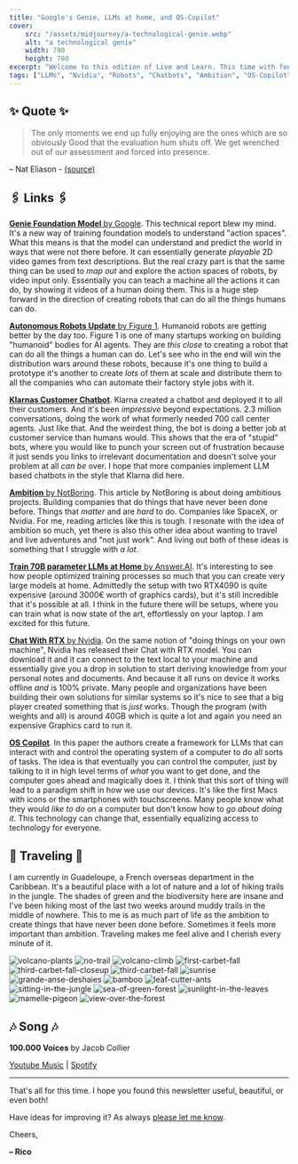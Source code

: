 ```yaml
---
title: "Google's Genie, LLMs at home, and OS-Copilot"
cover:
    src: "/assets/midjourney/a-technological-genie.webp"
    alt: "a technological genie"
    width: 780
    height: 780
excerpt: "Welcome to this edition of Live and Learn. This time with foundation models that can generate 2D video games, better humanoid robots, and a chatbot that does the work of 700 call center agents. Plus, a new article by NotBoring and a new framework for LLMs that can interact with and control the operating system of a computer."
tags: ["LLMs", "Nvidia", "Robots", "Chatbots", "Ambition", "OS-Copilot", "Genie", "Klarna", "Answer.AI", "Figure 1", "NotBoring", "foundation model"]
---
```


## ✨ Quote ✨

> The only moments we end up fully enjoying are the ones which are so obviously Good that the evaluation hum shuts off. We get wrenched out of our assessment and forced into presence.

– Nat Eliason - [(source)](https://blog.nateliason.com/p/this-moment)

## 🖇️ Links 🖇️

[**Genie Foundation Model** by Google](https://sites.google.com/view/genie-2024). This technical report blew my mind. It's a new way of training foundation models to understand "action spaces". What this means is that the model can understand and predict the world in ways that were not there before. It can essentially generate *playable* 2D video games from text descriptions. But the real crazy part is that the same thing can be used to *map out* and explore the action spaces of robots, by video input only. Essentially you can teach a machine all the actions it can do, by showing it videos of a human doing them. This is a huge step forward in the direction of creating robots that can do all the things humans can do.

[**Autonomous Robots Update** by Figure 1](https://twitter.com/Figure_robot/status/1762184059399377370). Humanoid robots are getting better by the day too. Figure 1 is one of many startups working on building "humanoid" bodies for AI agents. They are *this close* to creating a robot that can do all the things a human can do. Let's see who in the end will win the distribution wars around these robots, because it's one thing to build a prototype it's another to create *lots* of them at scale and distribute them to all the companies who can automate their factory style jobs with it. 

[**Klarnas Customer Chatbot**](https://www.klarna.com/international/press/klarna-ai-assistant-handles-two-thirds-of-customer-service-chats-in-its-first-month/). Klarna created a chatbot and deployed it to all their customers. And it's been *impressive* beyond expectations. 2.3 million conversations, doing the work of what formerly needed 700 call center agents. Just like that. And the weirdest thing, the bot is doing a better job at customer service than humans would. This shows that the era of "stupid" bots, where you would like to punch your screen out of frustration because it just sends you links to irrelevant documentation and doesn't solve your problem at all *can be* over. I hope that more companies implement LLM based chatbots in the style that Klarna did here. 

[**Ambition** by NotBoring](https://www.notboring.co/p/ambitions-gravity). This article by NotBoring is about doing ambitious projects. Building companies that do things that have never been done before. Things that *matter* and are *hard* to do. Companies like SpaceX, or Nvidia. For me, reading articles like this is tough. I resonate with the idea of ambition so much, yet there is also this other idea about wanting to travel and live adventures and "not just work". And living out both of these ideas is something that I struggle with *a lot*.

[**Train 70B parameter LLMs at Home** by Answer.AI](https://www.answer.ai/posts/2024-03-06-fsdp-qlora.html). It's interesting to see how people optimized training processes so much that you can create very large models at home. Admittedly the setup with two RTX4090 is quite expensive (around 3000€ worth of graphics cards), but it's still incredible that it's possible at all. I think in the future there will be setups, where you can train what is now state of the art, effortlessly on your laptop. I am excited for this future. 

[**Chat With RTX** by Nvidia](https://www.nvidia.com/en-gb/ai-on-rtx/chat-with-rtx-generative-ai/). On the same notion of "doing things on your own machine", Nvidia has released their Chat with RTX model. You can download it and it can connect to the text local to your machine and essentially give you a drop in solution to start deriving knowledge from your personal notes and documents. And because it all runs on device it works offline *and* is 100% private. Many people and organizations have been building their own solutions for similar systems so it's nice to see that a big player created something that is *just* works. Though the program (with weights and all) is around 40GB which is quite a lot and again you need an expensive Graphics card to run it. 

[**OS Copilot**](https://os-copilot.github.io/). In this paper the authors create a framework for LLMs that can interact with and control the operating system of a computer to do all sorts of tasks. The idea is that eventually you can control the computer, just by talking to it in high level terms of *what* you want to get done, and the computer goes ahead and magically does it. I think that this sort of thing will lead to a paradigm shift in how we use our devices. It's like the first Macs with icons or the smartphones with touchscreens. Many people know what they would *like to do* on a computer but don't know how to *go about doing it*. This technology can change that, essentially equalizing access to technology for everyone. 

## 🌌 Traveling 🌌

I am currently in Guadeloupe, a French overseas department in the Caribbean. It's a beautiful place with a lot of nature and a lot of hiking trails in the jungle. The shades of green and the biodiversity here are insane and I've been hiking most of the last two weeks around muddy trails in the middle of nowhere. This to me is as much part of life as the ambition to create things that have never been done before. Sometimes it feels more important than ambition. Traveling makes me feel alive and I cherish every minute of it. 

![volcano-plants](/assets/newsletter/guadeloupe/volcano-plants.webp) 
![no-trail](/assets/newsletter/guadeloupe/no-trail.webp) 
![volcano-climb](/assets/newsletter/guadeloupe/volcano-climb.webp) 
![first-carbet-fall](/assets/newsletter/guadeloupe/first-carbet-fall.webp) 
![third-carbet-fall-closeup](/assets/newsletter/guadeloupe/third-carbet-fall-closeup.webp) 
![third-carbet-fall](/assets/newsletter/guadeloupe/third-carbet-fall.webp) 
![sunrise](/assets/newsletter/guadeloupe/sunrise.webp) 
![grande-anse-deshaies](/assets/newsletter/guadeloupe/grande-anse-deshaies.webp) 
![bamboo](/assets/newsletter/guadeloupe/bamboo.webp) 
![leaf-cutter-ants](/assets/newsletter/guadeloupe/leaf-cutter-ants.webp) 
![sitting-in-the-jungle](/assets/newsletter/guadeloupe/sitting-in-the-jungle.webp) 
![sea-of-green-forest](/assets/newsletter/guadeloupe/sea-of-green-forest.webp) 
![sunlight-in-the-leaves](/assets/newsletter/guadeloupe/sunlight-in-the-leaves.webp) 
![mamelle-pigeon](/assets/newsletter/guadeloupe/mamelle-pigeon.webp) 
![view-over-the-forest](/assets/newsletter/guadeloupe/view-over-the-forest.webp)


## 🎶 Song 🎶

**100.000 Voices** by Jacob Collier 

[Youtube Music](https://music.youtube.com/watch?v=2olTuOXnhSU) | [Spotify](https://open.spotify.com/track/4RenR9s7VhyzHVHMdTmjx2)

---

That's all for this time. I hope you found this newsletter useful, beautiful, or even both!

Have ideas for improving it? As always [please let me know](https://airtable.com/shro1VeyG4lkNXkx2). 

Cheers,

**– Rico**

